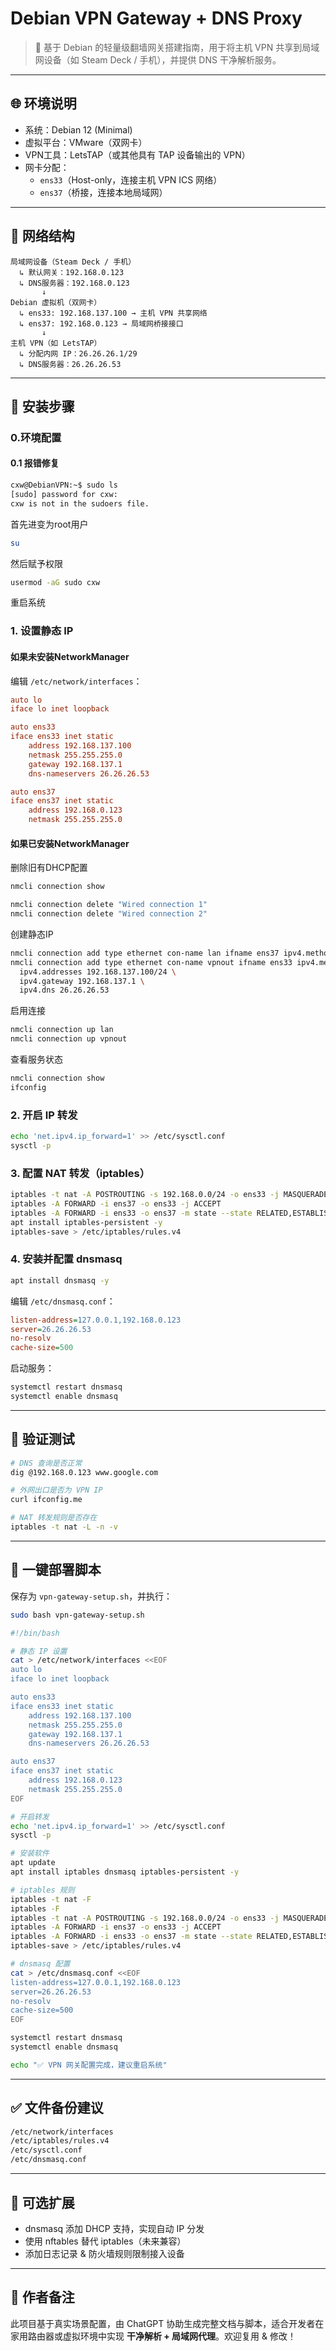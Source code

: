 # Debian VPN Gateway + DNS Proxy

> 🧱 基于 Debian 的轻量级翻墙网关搭建指南，用于将主机 VPN 共享到局域网设备（如 Steam Deck / 手机），并提供 DNS 干净解析服务。

---

## 🌐 环境说明

- 系统：Debian 12 (Minimal)
- 虚拟平台：VMware（双网卡）
- VPN工具：LetsTAP（或其他具有 TAP 设备输出的 VPN）
- 网卡分配：
  - `ens33`（Host-only，连接主机 VPN ICS 网络）
  - `ens37`（桥接，连接本地局域网）

---

## 📐 网络结构

```text
局域网设备（Steam Deck / 手机）
  ↳ 默认网关：192.168.0.123
  ↳ DNS服务器：192.168.0.123
       ↓
Debian 虚拟机（双网卡）
  ↳ ens33: 192.168.137.100 → 主机 VPN 共享网络
  ↳ ens37: 192.168.0.123 → 局域网桥接接口
       ↓
主机 VPN（如 LetsTAP）
  ↳ 分配内网 IP：26.26.26.1/29
  ↳ DNS服务器：26.26.26.53
```

---

## 🔧 安装步骤

### 0.环境配置

#### 0.1 报错修复
```bash
cxw@DebianVPN:~$ sudo ls
[sudo] password for cxw: 
cxw is not in the sudoers file.
```
首先进变为root用户
```bash
su
```
然后赋予权限
```bash
usermod -aG sudo cxw
```
重启系统

### 1. 设置静态 IP

#### 如果未安装NetworkManager
编辑 `/etc/network/interfaces`：

```ini
auto lo
iface lo inet loopback

auto ens33
iface ens33 inet static
    address 192.168.137.100
    netmask 255.255.255.0
    gateway 192.168.137.1
    dns-nameservers 26.26.26.53

auto ens37
iface ens37 inet static
    address 192.168.0.123
    netmask 255.255.255.0
```

#### 如果已安装NetworkManager

删除旧有DHCP配置
```bash
nmcli connection show
```

```bash
nmcli connection delete "Wired connection 1"
nmcli connection delete "Wired connection 2"
```

创建静态IP

```bash
nmcli connection add type ethernet con-name lan ifname ens37 ipv4.method manual ipv4.addresses 192.168.0.123/24
nmcli connection add type ethernet con-name vpnout ifname ens33 ipv4.method manual \
  ipv4.addresses 192.168.137.100/24 \
  ipv4.gateway 192.168.137.1 \
  ipv4.dns 26.26.26.53
```

启用连接
```bash
nmcli connection up lan
nmcli connection up vpnout
```

查看服务状态
```bash
nmcli connection show
ifconfig
```

### 2. 开启 IP 转发

```bash
echo 'net.ipv4.ip_forward=1' >> /etc/sysctl.conf
sysctl -p
```

### 3. 配置 NAT 转发（iptables）

```bash
iptables -t nat -A POSTROUTING -s 192.168.0.0/24 -o ens33 -j MASQUERADE
iptables -A FORWARD -i ens37 -o ens33 -j ACCEPT
iptables -A FORWARD -i ens33 -o ens37 -m state --state RELATED,ESTABLISHED -j ACCEPT
apt install iptables-persistent -y
iptables-save > /etc/iptables/rules.v4
```

### 4. 安装并配置 dnsmasq

```bash
apt install dnsmasq -y
```

编辑 `/etc/dnsmasq.conf`：

```ini
listen-address=127.0.0.1,192.168.0.123
server=26.26.26.53
no-resolv
cache-size=500
```

启动服务：

```bash
systemctl restart dnsmasq
systemctl enable dnsmasq
```

---

## 🧪 验证测试

```bash
# DNS 查询是否正常
dig @192.168.0.123 www.google.com

# 外网出口是否为 VPN IP
curl ifconfig.me

# NAT 转发规则是否存在
iptables -t nat -L -n -v
```

---

## 🚀 一键部署脚本

保存为 `vpn-gateway-setup.sh`，并执行：

```bash
sudo bash vpn-gateway-setup.sh
```

```bash
#!/bin/bash

# 静态 IP 设置
cat > /etc/network/interfaces <<EOF
auto lo
iface lo inet loopback

auto ens33
iface ens33 inet static
    address 192.168.137.100
    netmask 255.255.255.0
    gateway 192.168.137.1
    dns-nameservers 26.26.26.53

auto ens37
iface ens37 inet static
    address 192.168.0.123
    netmask 255.255.255.0
EOF

# 开启转发
echo 'net.ipv4.ip_forward=1' >> /etc/sysctl.conf
sysctl -p

# 安装软件
apt update
apt install iptables dnsmasq iptables-persistent -y

# iptables 规则
iptables -t nat -F
iptables -F
iptables -t nat -A POSTROUTING -s 192.168.0.0/24 -o ens33 -j MASQUERADE
iptables -A FORWARD -i ens37 -o ens33 -j ACCEPT
iptables -A FORWARD -i ens33 -o ens37 -m state --state RELATED,ESTABLISHED -j ACCEPT
iptables-save > /etc/iptables/rules.v4

# dnsmasq 配置
cat > /etc/dnsmasq.conf <<EOF
listen-address=127.0.0.1,192.168.0.123
server=26.26.26.53
no-resolv
cache-size=500
EOF

systemctl restart dnsmasq
systemctl enable dnsmasq

echo "✅ VPN 网关配置完成，建议重启系统"
```

---

## ✅ 文件备份建议

```bash
/etc/network/interfaces
/etc/iptables/rules.v4
/etc/sysctl.conf
/etc/dnsmasq.conf
```

---

## 🧭 可选扩展

- dnsmasq 添加 DHCP 支持，实现自动 IP 分发
- 使用 nftables 替代 iptables（未来兼容）
- 添加日志记录 & 防火墙规则限制接入设备

---

## 🛟 作者备注

此项目基于真实场景配置，由 ChatGPT 协助生成完整文档与脚本，适合开发者在家用路由器或虚拟环境中实现 **干净解析 + 局域网代理**。欢迎复用 & 修改！

